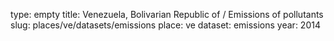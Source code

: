 type: empty
title: Venezuela, Bolivarian Republic of / Emissions of pollutants
slug: places/ve/datasets/emissions
place: ve
dataset: emissions
year: 2014
